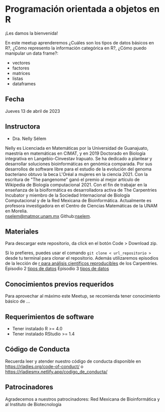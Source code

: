 # Programación orientada a objetos en R


¡Les damos la bienvenida!

En este meetup aprenderemos ¿Cuáles son los tipos de datos básicos en R?, ¿Cómo represento la información categórica en R?, ¿Cómo puedo manipular un data frame?:

- vectores
- factores
- matrices
- listas 
- dataframes

## Fecha 

Jueves 13 de abril de 2023


## Instructora

- Dra. Nelly Sélem

Nelly es Licenciada en Matemáticas por la Universidad de Guanajuato, maestría en matemáticas en CIMAT, y en 2019 Doctorado en Biología integrativa en Langebio-Cinvestav Irapuato.  Se ha dedicado a plantear y desarrollar soluciones bioinformáticas en genómica comparada. Por sus desarrollos de software libre para el estudio de la evolución del genoma bacteriano obtuvo la beca L'Oréal a mujeres en la ciencia 2021. Con la escritura de "The pangenome" ganó el premio al mejor artículo de Wikipedia de Biología computacional 2021. Con el fin de trabajar en la enseñanza de la bioiformática es desarrolladora activa de The Carpentries Incubator y miembro de la Sociedad Internacional de Biología Computacional y de la Red Mexicana de Bioinformática. Actualmente es profesora investigadora en el Centro de Ciencias Matemáticas de la UNAM en Morelia.     
nselem@matmor.unam.mx Github:[nselem](https://github.com/nselem).  

## Materiales

Para descargar este repositorio, da click en el botón Code > Download zip. 

Si lo prefieres, puedes usar el comando `git clone < url_repositorio > ` desde tu terminal para clonar el repositorio.
Además utilizaremos episodios de la lección de [r para análisis científicos reproducibles]( https://swcarpentry.github.io/r-novice-gapminder-es/) de los Carpentries.  
Episodio 2 [tipos de datos]( https://swcarpentry.github.io/r-novice-gapminder-es/05-data-structures-part2/index.html)
Episodio 3 [tipos de datos]( https://swcarpentry.github.io/r-novice-gapminder-es/05-data-structures-part2/index.html)

## Conocimientos previos requeridos

Para aprovechar al máximo este Meetup, se recomienda tener conocimiento básico de ...


## Requerimientos de software

+ Tener instalado R >= 4.0
+ Tener instalado RStudio >= 1.4


## Código de Conducta

Recuerda leer y atender nuestro código de conducta disponible en https://rladies.org/code-of-conduct/ o https://rladiesmx.netlify.app/codigo_de_conducta/

## Patrocinadores

Agradecemos a nuestros patrocinadores: Red Mexicana de Bioinformática y al Instituto de Biotecnología
